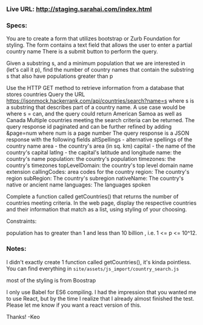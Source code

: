 ### Live URL: http://staging.sarahai.com/index.html

### Specs:

You are to create a form that utilizes bootstrap or Zurb Foundation for styling.
The form contains a text field that allows the user to enter a partial country name
There is a submit button to perform the query.

Given a substring s, and a minimum population that we are interested in (let's call it p), find the number of country names that contain the substring s that also have populations greater than p

Use the HTTP GET method to retrieve information from a database that stores countries
Query the URL https://jsonmock.hackerrank.com/api/countries/search?name=s where s is a substring that describes part of a country name. A use case would be where s = can, and the query could return American Samoa as well as Canada
Multiple countries meeting the search criteria can be returned.
The query response id paginated and can be further refined by adding &page=num where num is a page number
The query response is a JSON response with the following fields
altSpellings - alternative spellings of the country name
area - the country's area (in sq. km)
capital - the name of the country's capital
latlng - the capital's latitude and longitude
name: the country's name
population: the country's population
timezones: the country's timezones
topLevelDomain: the country's top level domain name extension
callingCodes: area codes for the country
region: The country's region
subRegion: The country's subregion
nativeName: The country's native or ancient name
languages: The languages spoken

Complete a function called getCountries() that returns the number of countries meeting criteria.
In the web page, display the respective countries and their information that match as a list, using styling of your choosing.

Constraints:

population has to greater than 1 and less than 10 billion , i.e. 1 <= p <= 10^12.

### Notes:

I didn't exactly create 1 function called getCountries(), it's kinda pointless. 
You can find everything in ```site/assets/js_import/country_search.js```

most of the styling is from Boostrap

I only use Babel for ES6 compiling. I had the impression that you wanted me to use React, but by the time I realize that I already almost finished the test. Please let me know if you want a react version of this.

Thanks!
-Keo